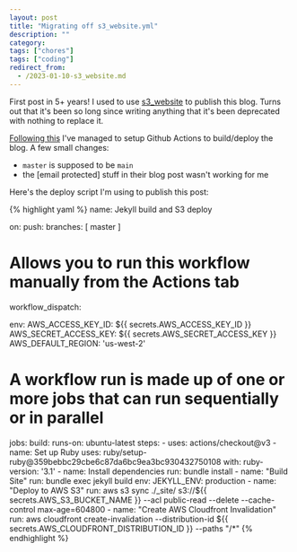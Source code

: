 ```yaml
---
layout: post
title: "Migrating off s3_website.yml"
description: ""
category:
tags: ["chores"]
tags: ["coding"]
redirect_from:
  - /2023-01-10-s3_website.md
---
```


First post in 5+ years! I used to use [s3_website](https://github.com/laurilehmijoki/s3_website) to publish this blog. Turns out that it's been so long since writing anything that it's been deprecated with nothing to replace it.

[Following this](https://pagertree.com/blog/jekyll-site-to-aws-s3-using-github-actions) I've managed to setup Github Actions to build/deploy the blog. A few small changes:

<!--more-->

+ `master` is supposed to be `main` 
+ the [email protected] stuff in their blog post wasn't working for me

Here's the deploy script I'm using to publish this post:

{% highlight yaml %}
name: Jekyll build and S3 deploy

on:
  push:
    branches: [ master ]

  # Allows you to run this workflow manually from the Actions tab
  workflow_dispatch:

env:
  AWS_ACCESS_KEY_ID: $\{\{ secrets.AWS_ACCESS_KEY_ID \}\}
  AWS_SECRET_ACCESS_KEY: $\{\{ secrets.AWS_SECRET_ACCESS_KEY \}\}
  AWS_DEFAULT_REGION: 'us-west-2'

# A workflow run is made up of one or more jobs that can run sequentially or in parallel
jobs:
  build:
    runs-on: ubuntu-latest
    steps:
      - uses: actions/checkout@v3
      - name: Set up Ruby
        uses: ruby/setup-ruby@359bebbc29cbe6c87da6bc9ea3bc930432750108
        with:
          ruby-version: '3.1'
      - name: Install dependencies
        run: bundle install
      - name: "Build Site"
        run: bundle exec jekyll build
        env:
          JEKYLL_ENV: production
      - name: "Deploy to AWS S3"
        run: aws s3 sync ./_site/ s3://$\{\{ secrets.AWS_S3_BUCKET_NAME \}\} --acl public-read --delete --cache-control max-age=604800
      - name: "Create AWS Cloudfront Invalidation"
        run: aws cloudfront create-invalidation --distribution-id $\{\{ secrets.AWS_CLOUDFRONT_DISTRIBUTION_ID \}\} --paths "/*"
{% endhighlight %}

